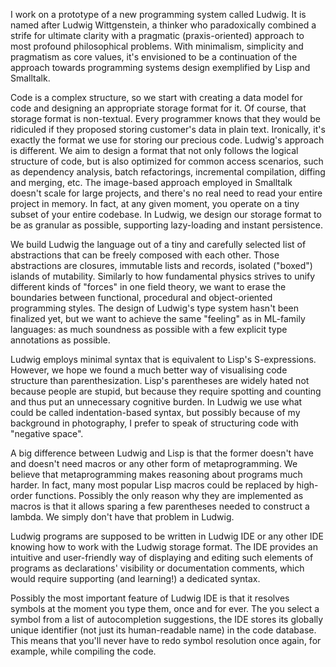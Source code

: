 I work on a prototype of a new programming system called Ludwig.
It is named after Ludwig Wittgenstein, a thinker who paradoxically combined a strife for ultimate clarity with a pragmatic (praxis-oriented) approach to most profound philosophical problems.
With minimalism, simplicity and pragmatism as core values, it's envisioned to be a continuation of the approach towards programming systems design exemplified by Lisp and Smalltalk.

Code is a complex structure, so we start with creating a data model for code and designing an appropriate storage format for it.
Of course, that storage format is non-textual. Every programmer knows that they would be ridiculed if they proposed storing customer's data in plain text. Ironically, it's exactly the format we use for storing our precious code.
Ludwig's approach is different. We aim to design a format that not only follows the logical structure of code, but is also optimized for common access scenarios, such as dependency analysis, batch refactorings, incremental compilation, diffing and merging, etc.
The image-based approach employed in Smalltalk doesn't scale for large projects, and there's no real need to read your entire project in memory. In fact, at any given moment, you operate on a tiny subset of your entire codebase. In Ludwig, we design our storage format to be as granular as possible, supporting lazy-loading and instant persistence.

We build Ludwig the language out of a tiny and carefully selected list of abstractions that can be freely composed with each other. Those abstractions are closures, immutable lists and records, isolated ("boxed") islands of mutability. Similarly to how fundamental physics strives to unify different kinds of "forces" in one field theory, we want to erase the boundaries between functional, procedural and object-oriented programming styles.
The design of Ludwig's type system hasn't been finalized yet, but we want to achieve the same "feeling" as in ML-family languages: as much soundness as possible with a few explicit type annotations as possible.

Ludwig employs minimal syntax that is equivalent to Lisp's S-expressions. However, we hope we found a much better way of visualising code structure than parenthesization. Lisp's parentheses are widely hated not because people are stupid, but because they require spotting and counting and thus put an unnecessary cognitive burden. In Ludwig we use what could be called indentation-based syntax, but possibly because of my background in photography, I prefer to speak of structuring code with "negative space". 

A big difference between Ludwig and Lisp is that the former doesn't have and doesn't need macros or any other form of metaprogramming. We believe that metaprogramming makes reasoning about programs much harder. In fact, many most popular Lisp macros could be replaced by high-order functions. Possibly the only reason why they are implemented as macros is that it allows sparing a few parentheses needed to construct a lambda. We simply don't have that problem in Ludwig.

Ludwig programs are supposed to be written in Ludwig IDE or any other IDE knowing how to work with the Ludwig storage format. The IDE provides an intuitive and user-friendly way of displaying and editing such elements of programs as declarations' visibility or documentation comments, which would require supporting (and learning!) a dedicated syntax. 

Possibly the most important feature of Ludwig IDE is that it resolves symbols at the moment you type them, once and for ever. The you select a symbol from a list of autocompletion suggestions, the IDE stores its globally unique identifier (not just its human-readable name) in the code database. This means that you'll never have to redo symbol resolution once again, for example, while compiling the code.
